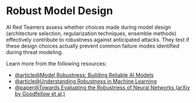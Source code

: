 # Robust Model Design

AI Red Teamers assess whether choices made during model design (architecture selection, regularization techniques, ensemble methods) effectively contribute to robustness against anticipated attacks. They test if these design choices actually prevent common failure modes identified during threat modeling.

Learn more from the following resources:

- [@article@Model Robustness: Building Reliable AI Models](https://encord.com/blog/model-robustness-machine-learning-strategies/)
- [@article@Understanding Robustness in Machine Learning](https://www.alooba.com/skills/concepts/machine-learning/robustness/)
- [@paper@Towards Evaluating the Robustness of Neural Networks (arXiv by Goodfellow et al.)](https://arxiv.org/abs/1608.04644)
